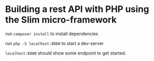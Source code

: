 # Building a rest API with PHP using the Slim micro-framework 

run `composer install` to install dependencies

run `php -S localhost:8080` to start a dev-server

`localhost:8080` should show some endpoint to get started.
